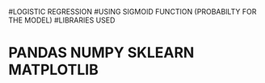 #LOGISTIC REGRESSION
#USING SIGMOID FUNCTION (PROBABILTY FOR THE MODEL)
#LIBRARIES USED
# PANDAS NUMPY SKLEARN MATPLOTLIB
